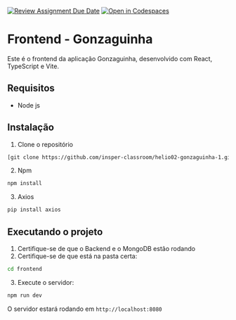 [![Review Assignment Due Date](https://classroom.github.com/assets/deadline-readme-button-22041afd0340ce965d47ae6ef1cefeee28c7c493a6346c4f15d667ab976d596c.svg)](https://classroom.github.com/a/3aXpE8JW)
[![Open in Codespaces](https://classroom.github.com/assets/launch-codespace-2972f46106e565e64193e422d61a12cf1da4916b45550586e14ef0a7c637dd04.svg)](https://classroom.github.com/open-in-codespaces?assignment_repo_id=19629882)

# Frontend - Gonzaguinha

Este é o frontend da aplicação Gonzaguinha, desenvolvido com React, TypeScript e Vite.

## Requisitos

- Node js

## Instalação

1. Clone o repositório
```bash
[git clone https://github.com/insper-classroom/helio02-gonzaguinha-1.git](https://github.com/insper-classroom/helio25-gonzaguinha-1.git)
```
2. Npm
```bash
npm install
```
3. Axios
```bash
pip install axios
``` 

## Executando o projeto

1. Certifique-se de que o Backend e o MongoDB estão rodando
2. Certifique-se de que está na pasta certa:
```bash
cd frontend
```
3. Execute o servidor:
```bash
npm run dev
```

O servidor estará rodando em `http://localhost:8080`
